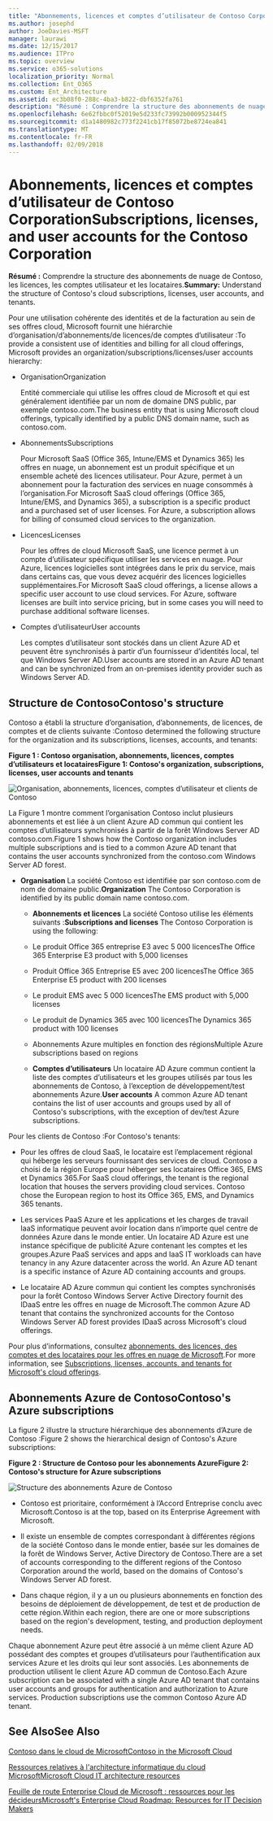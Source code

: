 ```yaml
---
title: "Abonnements, licences et comptes d’utilisateur de Contoso Corporation"
ms.author: josephd
author: JoeDavies-MSFT
manager: laurawi
ms.date: 12/15/2017
ms.audience: ITPro
ms.topic: overview
ms.service: o365-solutions
localization_priority: Normal
ms.collection: Ent_O365
ms.custom: Ent_Architecture
ms.assetid: ec3b08f0-288c-4ba3-b822-dbf6352fa761
description: "Résumé : Comprendre la structure des abonnements de nuage de Contoso, les licences, les comptes utilisateur et les locataires."
ms.openlocfilehash: 6e62fbbc0f52019e5d233fc73992b000952344f5
ms.sourcegitcommit: d1a1480982c773f2241cb17f85072be8724ea841
ms.translationtype: MT
ms.contentlocale: fr-FR
ms.lasthandoff: 02/09/2018
---
```

# <a name="subscriptions-licenses-and-user-accounts-for-the-contoso-corporation"></a><span data-ttu-id="c9cad-103">Abonnements, licences et comptes d’utilisateur de Contoso Corporation</span><span class="sxs-lookup"><span data-stu-id="c9cad-103">Subscriptions, licenses, and user accounts for the Contoso Corporation</span></span>

 <span data-ttu-id="c9cad-104">**Résumé :** Comprendre la structure des abonnements de nuage de Contoso, les licences, les comptes utilisateur et les locataires.</span><span class="sxs-lookup"><span data-stu-id="c9cad-104">**Summary:** Understand the structure of Contoso's cloud subscriptions, licenses, user accounts, and tenants.</span></span>
  
<span data-ttu-id="c9cad-105">Pour une utilisation cohérente des identités et de la facturation au sein de ses offres cloud, Microsoft fournit une hiérarchie d’organisation/d’abonnements/de licences/de comptes d’utilisateur :</span><span class="sxs-lookup"><span data-stu-id="c9cad-105">To provide a consistent use of identities and billing for all cloud offerings, Microsoft provides an organization/subscriptions/licenses/user accounts hierarchy:</span></span>
  
- <span data-ttu-id="c9cad-106">Organisation</span><span class="sxs-lookup"><span data-stu-id="c9cad-106">Organization</span></span>
    
    <span data-ttu-id="c9cad-107">Entité commerciale qui utilise les offres cloud de Microsoft et qui est généralement identifiée par un nom de domaine DNS public, par exemple contoso.com.</span><span class="sxs-lookup"><span data-stu-id="c9cad-107">The business entity that is using Microsoft cloud offerings, typically identified by a public DNS domain name, such as contoso.com.</span></span>
    
- <span data-ttu-id="c9cad-108">Abonnements</span><span class="sxs-lookup"><span data-stu-id="c9cad-108">Subscriptions</span></span>
    
    <span data-ttu-id="c9cad-p101">Pour Microsoft SaaS (Office 365, Intune/EMS et Dynamics 365) les offres en nuage, un abonnement est un produit spécifique et un ensemble acheté des licences utilisateur. Pour Azure, permet à un abonnement pour la facturation des services en nuage consommés à l’organisation.</span><span class="sxs-lookup"><span data-stu-id="c9cad-p101">For Microsoft SaaS cloud offerings (Office 365, Intune/EMS, and Dynamics 365), a subscription is a specific product and a purchased set of user licenses. For Azure, a subscription allows for billing of consumed cloud services to the organization.</span></span>
    
- <span data-ttu-id="c9cad-111">Licences</span><span class="sxs-lookup"><span data-stu-id="c9cad-111">Licenses</span></span>
    
    <span data-ttu-id="c9cad-p102">Pour les offres de cloud Microsoft SaaS, une licence permet à un compte d’utilisateur spécifique utiliser les services en nuage. Pour Azure, licences logicielles sont intégrées dans le prix du service, mais dans certains cas, que vous devez acquérir des licences logicielles supplémentaires.</span><span class="sxs-lookup"><span data-stu-id="c9cad-p102">For Microsoft SaaS cloud offerings, a license allows a specific user account to use cloud services. For Azure, software licenses are built into service pricing, but in some cases you will need to purchase additional software licenses.</span></span>
    
- <span data-ttu-id="c9cad-114">Comptes d’utilisateur</span><span class="sxs-lookup"><span data-stu-id="c9cad-114">User accounts</span></span>
    
    <span data-ttu-id="c9cad-115">Les comptes d’utilisateur sont stockés dans un client Azure AD et peuvent être synchronisés à partir d’un fournisseur d’identités local, tel que Windows Server AD.</span><span class="sxs-lookup"><span data-stu-id="c9cad-115">User accounts are stored in an Azure AD tenant and can be synchronized from an on-premises identity provider such as Windows Server AD.</span></span>
    
## <a name="contosos-structure"></a><span data-ttu-id="c9cad-116">Structure de Contoso</span><span class="sxs-lookup"><span data-stu-id="c9cad-116">Contoso's structure</span></span>

<span data-ttu-id="c9cad-117">Contoso a établi la structure d’organisation, d’abonnements, de licences, de comptes et de clients suivante :</span><span class="sxs-lookup"><span data-stu-id="c9cad-117">Contoso determined the following structure for the organization and its subscriptions, licenses, accounts, and tenants:</span></span>
  
<span data-ttu-id="c9cad-118">**Figure 1 : Contoso organisation, abonnements, licences, comptes d’utilisateurs et locataires**</span><span class="sxs-lookup"><span data-stu-id="c9cad-118">**Figure 1: Contoso's organization, subscriptions, licenses, user accounts and tenants**</span></span>

![Organisation, abonnements, licences, comptes d’utilisateur et clients de Contoso](images/Contoso_Poster/Subscriptions.png)
  
<span data-ttu-id="c9cad-120">La Figure 1 montre comment l’organisation Contoso inclut plusieurs abonnements et est liée à un client Azure AD commun qui contient les comptes d’utilisateurs synchronisés à partir de la forêt Windows Server AD contoso.com.</span><span class="sxs-lookup"><span data-stu-id="c9cad-120">Figure 1 shows how the Contoso organization includes multiple subscriptions and is tied to a common Azure AD tenant that contains the user accounts synchronized from the contoso.com Windows Server AD forest.</span></span>
  
- <span data-ttu-id="c9cad-121">**Organisation** La société Contoso est identifiée par son contoso.com de nom de domaine public.</span><span class="sxs-lookup"><span data-stu-id="c9cad-121">**Organization** The Contoso Corporation is identified by its public domain name contoso.com.</span></span>
    
  - <span data-ttu-id="c9cad-122">**Abonnements et licences** La société Contoso utilise les éléments suivants :</span><span class="sxs-lookup"><span data-stu-id="c9cad-122">**Subscriptions and licenses** The Contoso Corporation is using the following:</span></span>
    
  - <span data-ttu-id="c9cad-123">Le produit Office 365 entreprise E3 avec 5 000 licences</span><span class="sxs-lookup"><span data-stu-id="c9cad-123">The Office 365 Enterprise E3 product with 5,000 licenses</span></span>
    
  - <span data-ttu-id="c9cad-124">Produit Office 365 Entreprise E5 avec 200 licences</span><span class="sxs-lookup"><span data-stu-id="c9cad-124">The Office 365 Enterprise E5 product with 200 licenses</span></span>
    
  - <span data-ttu-id="c9cad-125">Le produit EMS avec 5 000 licences</span><span class="sxs-lookup"><span data-stu-id="c9cad-125">The EMS product with 5,000 licenses</span></span>
    
  - <span data-ttu-id="c9cad-126">Le produit de Dynamics 365 avec 100 licences</span><span class="sxs-lookup"><span data-stu-id="c9cad-126">The Dynamics 365 product with 100 licenses</span></span>
    
  - <span data-ttu-id="c9cad-127">Abonnements Azure multiples en fonction des régions</span><span class="sxs-lookup"><span data-stu-id="c9cad-127">Multiple Azure subscriptions based on regions</span></span>
    
  - <span data-ttu-id="c9cad-128">**Comptes d’utilisateurs** Un locataire AD Azure commun contient la liste des comptes d’utilisateurs et les groupes utilisés par tous les abonnements de Contoso, à l’exception de développement/test abonnements Azure.</span><span class="sxs-lookup"><span data-stu-id="c9cad-128">**User accounts** A common Azure AD tenant contains the list of user accounts and groups used by all of Contoso's subscriptions, with the exception of dev/test Azure subscriptions.</span></span>
    
<span data-ttu-id="c9cad-129">Pour les clients de Contoso :</span><span class="sxs-lookup"><span data-stu-id="c9cad-129">For Contoso's tenants:</span></span>
  
- <span data-ttu-id="c9cad-p103">Pour les offres de cloud SaaS, le locataire est l’emplacement régional qui héberge les serveurs fournissant des services de cloud. Contoso a choisi de la région Europe pour héberger ses locataires Office 365, EMS et Dynamics 365.</span><span class="sxs-lookup"><span data-stu-id="c9cad-p103">For SaaS cloud offerings, the tenant is the regional location that houses the servers providing cloud services. Contoso chose the European region to host its Office 365, EMS, and Dynamics 365 tenants.</span></span> 
    
- <span data-ttu-id="c9cad-p104">Les services PaaS Azure et les applications et les charges de travail IaaS informatique peuvent avoir location dans n’importe quel centre de données Azure dans le monde entier. Un locataire AD Azure est une instance spécifique de publicité Azure contenant les comptes et les groupes.</span><span class="sxs-lookup"><span data-stu-id="c9cad-p104">Azure PaaS services and apps and IaaS IT workloads can have tenancy in any Azure datacenter across the world. An Azure AD tenant is a specific instance of Azure AD containing accounts and groups.</span></span>
    
- <span data-ttu-id="c9cad-134">Le locataire AD Azure commun qui contient les comptes synchronisés pour la forêt Contoso Windows Server Active Directory fournit des IDaaS entre les offres en nuage de Microsoft.</span><span class="sxs-lookup"><span data-stu-id="c9cad-134">The common Azure AD tenant that contains the synchronized accounts for the Contoso Windows Server AD forest provides IDaaS across Microsoft's cloud offerings.</span></span>
    
<span data-ttu-id="c9cad-135">Pour plus d’informations, consultez [abonnements, des licences, des comptes et des locataires pour les offres en nuage de Microsoft](subscriptions-licenses-accounts-and-tenants-for-microsoft-cloud-offerings.md).</span><span class="sxs-lookup"><span data-stu-id="c9cad-135">For more information, see [Subscriptions, licenses, accounts, and tenants for Microsoft's cloud offerings](subscriptions-licenses-accounts-and-tenants-for-microsoft-cloud-offerings.md).</span></span>
  
## <a name="contosos-azure-subscriptions"></a><span data-ttu-id="c9cad-136">Abonnements Azure de Contoso</span><span class="sxs-lookup"><span data-stu-id="c9cad-136">Contoso's Azure subscriptions</span></span>

<span data-ttu-id="c9cad-137">La figure 2 illustre la structure hiérarchique des abonnements d’Azure de Contoso :</span><span class="sxs-lookup"><span data-stu-id="c9cad-137">Figure 2 shows the hierarchical design of Contoso's Azure subscriptions:</span></span>
  
<span data-ttu-id="c9cad-138">**Figure 2 : Structure de Contoso pour les abonnements Azure**</span><span class="sxs-lookup"><span data-stu-id="c9cad-138">**Figure 2: Contoso's structure for Azure subscriptions**</span></span>

![Structure des abonnements Azure de Contoso](images/Contoso_Poster/Subscriptions_Nested.png)
  
- <span data-ttu-id="c9cad-140">Contoso est prioritaire, conformément à l’Accord Entreprise conclu avec Microsoft.</span><span class="sxs-lookup"><span data-stu-id="c9cad-140">Contoso is at the top, based on its Enterprise Agreement with Microsoft.</span></span>
    
- <span data-ttu-id="c9cad-141">Il existe un ensemble de comptes correspondant à différentes régions de la société Contoso dans le monde entier, basée sur les domaines de la forêt de Windows Server, Active Directory de Contoso.</span><span class="sxs-lookup"><span data-stu-id="c9cad-141">There are a set of accounts corresponding to the different regions of the Contoso Corporation around the world, based on the domains of Contoso's Windows Server AD forest.</span></span>
    
- <span data-ttu-id="c9cad-142">Dans chaque région, il y a un ou plusieurs abonnements en fonction des besoins de déploiement de développement, de test et de production de cette région.</span><span class="sxs-lookup"><span data-stu-id="c9cad-142">Within each region, there are one or more subscriptions based on the region's development, testing, and production deployment needs.</span></span>
    
<span data-ttu-id="c9cad-p105">Chaque abonnement Azure peut être associé à un même client Azure AD possédant des comptes et groupes d’utilisateurs pour l’authentification aux services Azure et les droits qui leur sont associés. Les abonnements de production utilisent le client Azure AD commun de Contoso.</span><span class="sxs-lookup"><span data-stu-id="c9cad-p105">Each Azure subscription can be associated with a single Azure AD tenant that contains user accounts and groups for authentication and authorization to Azure services. Production subscriptions use the common Contoso Azure AD tenant.</span></span>
  
## <a name="see-also"></a><span data-ttu-id="c9cad-145">See Also</span><span class="sxs-lookup"><span data-stu-id="c9cad-145">See Also</span></span>

[<span data-ttu-id="c9cad-146">Contoso dans le cloud de Microsoft</span><span class="sxs-lookup"><span data-stu-id="c9cad-146">Contoso in the Microsoft Cloud</span></span>](contoso-in-the-microsoft-cloud.md)
  
[<span data-ttu-id="c9cad-147">Ressources relatives à l'architecture informatique du cloud Microsoft</span><span class="sxs-lookup"><span data-stu-id="c9cad-147">Microsoft Cloud IT architecture resources</span></span>](microsoft-cloud-it-architecture-resources.md)

[<span data-ttu-id="c9cad-148">Feuille de route Enterprise Cloud de Microsoft : ressources pour les décideurs</span><span class="sxs-lookup"><span data-stu-id="c9cad-148">Microsoft's Enterprise Cloud Roadmap: Resources for IT Decision Makers</span></span>](https://sway.com/FJ2xsyWtkJc2taRD)




